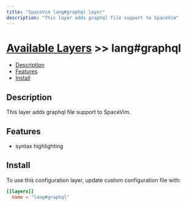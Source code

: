 ```yaml
---
title: "SpaceVim lang#graphql layer"
description: "This layer adds graphql file support to SpaceVim"
---
```


# [Available Layers](../../) >> lang#graphql

<!-- vim-markdown-toc GFM -->

- [Description](#description)
- [Features](#features)
- [Install](#install)

<!-- vim-markdown-toc -->

## Description

This layer adds graphql file support to SpaceVim.

## Features

- syntax highlighting

## Install

To use this configuration layer, update custom configuration file with:

```toml
[[layers]]
  name = "lang#graphql"
```
